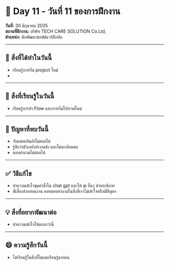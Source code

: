 # 📅 Day 11 - วันที่ 11 ของการฝึกงาน
**วันที่:** 30 มิถุนายน 2025  
**สถานที่ฝึกงาน:** บริษัท TECH CARE SOLUTION Co.Ltd,  
**ตำแหน่ง:** นักพัฒนาซอฟต์แวร์ฝึกหัด


---

## 📝 สิ่งที่ได้ทำในวันนี้
- เรียนรู้การเริ่ม project ใหม่
- 

---

## 🎯 สิ่งที่เรียนรู้ในวันนี้
- เรียนรู้การทำ Flow และการเริ่มโปรเจคใหม่

---

## 🤔 ปัญหาที่พบวันนี้
- จับแพทเทินยังไม่ค่อยได้
- รู้สึกว่าตัวเอยังทำงานช้า และไม่ละเอียดพอ
- ตอบคำถามไม่ค่อยได้


---

## ✅ วิธีแก้ไข
- ทำความเข้าใจชุดคำสั่งใน chat gpt และให้ ai อื่นๆ ช่วยอะธิบาย
- พี่เลี้ยงช่วยสอนงาน คอยตอบคำถามในสิ่งที่เราไม่เข้าใจหรือมีปัญหา


---

## 💡 สิ่งที่อยากพัฒนาต่อ
- ทำความเข้าใจให้มากกว่านี้


---

## 😄 ความรู้สึกวันนี้
- ได้เรียนรู้ในสิ่งที่ไม่เคยเรียนรู้มาก่อน
